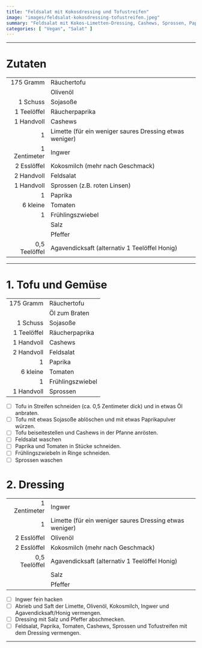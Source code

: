 ```yaml
---
title: "Feldsalat mit Kokosdressing und Tofustreifen"
image: "images/feldsalat-kokosdressing-tofustreifen.jpeg"
summary: "Feldsalat mit Kokos-Limetten-Dressing, Cashews, Sprossen, Paprika und Räuchertofustreifen"
categories: [ "Vegan", "Salat" ]
---
```


---

# Zutaten

|               |                                                         |
|--------------:|:--------------------------------------------------------|
|     175 Gramm | Räuchertofu                                             |
|               | Olivenöl                                                |
|      1 Schuss | Sojasoße                                                |
|   1 Teelöffel | Räucherpaprika                                          |
|    1 Handvoll | Cashews                                                 |
|             1 | Limette (für ein weniger saures Dressing etwas weniger) |
|  1 Zentimeter | Ingwer                                                  |
|   2 Esslöffel | Kokosmilch (mehr nach Geschmack)                        |
|    2 Handvoll | Feldsalat                                               |
|    1 Handvoll | Sprossen (z.B. roten Linsen)                            |
|             1 | Paprika                                                 |
|      6 kleine | Tomaten                                                 |
|             1 | Frühlingszwiebel                                        |
|               | Salz                                                    |
|               | Pfeffer                                                 |
| 0,5 Teelöffel | Agavendicksaft (alternativ 1 Teelöffel Honig)           |

---

# 1. Tofu und Gemüse

|             |                  |
|------------:|:-----------------|
|   175 Gramm | Räuchertofu      |
|             | Öl zum Braten    |
|    1 Schuss | Sojasoße         |
| 1 Teelöffel | Räucherpaprika   |
|  1 Handvoll | Cashews          |
|  2 Handvoll | Feldsalat        |
|           1 | Paprika          |
|    6 kleine | Tomaten          |
|           1 | Frühlingszwiebel |
|  1 Handvoll | Sprossen         |

- [ ] Tofu in Streifen schneiden (ca. 0,5 Zentimeter dick) und in etwas Öl anbraten.
- [ ] Tofu mit etwas Sojasoße ablöschen und mit etwas Paprikapulver würzen.
- [ ] Tofu beiseitestellen und Cashews in der Pfanne anrösten.
- [ ] Feldsalat waschen
- [ ] Paprika und Tomaten in Stücke schneiden.
- [ ] Frühlingszwiebeln in Ringe schneiden.
- [ ] Sprossen waschen

# 2. Dressing

|               |                                                         |
|--------------:|:--------------------------------------------------------|
|  1 Zentimeter | Ingwer                                                  |
|             1 | Limette (für ein weniger saures Dressing etwas weniger) |
|   2 Esslöffel | Olivenöl                                                |
|   2 Esslöffel | Kokosmilch (mehr nach Geschmack)                        |
| 0,5 Teelöffel | Agavendicksaft (alternativ 1 Teelöffel Honig)           |
|               | Salz                                                    |
|               | Pfeffer                                                 |

- [ ] Ingwer fein hacken
- [ ] Abrieb und Saft der Limette, Olivenöl, Kokosmilch, Ingwer und Agavendicksaft/Honig vermengen.
- [ ] Dressing mit Salz und Pfeffer abschmecken.
- [ ] Feldsalat, Paprika, Tomaten, Cashews, Sprossen und Tofustreifen mit dem Dressing vermengen.

---
